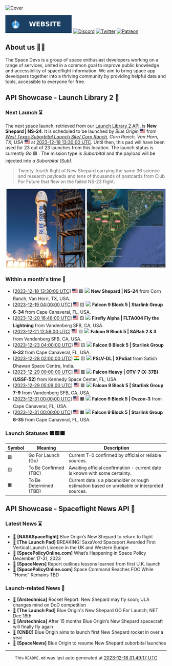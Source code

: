 ![Cover](https://raw.githubusercontent.com/TheSpaceDevs/Tutorials/main/assets/tsd_cover.png)


[![Website](https://raw.githubusercontent.com/TheSpaceDevs/Tutorials/e36b2c250ce7fcd4a801c1ed6cb1f9f9d031696b/assets/badge_tsd_website.svg)](https://thespacedevs.com/)
[![Discord](https://img.shields.io/badge/Discord-%237289DA.svg?style=for-the-badge&logo=discord&logoColor=white)](https://discord.gg/p7ntkNA)
[![Twitter](https://img.shields.io/badge/Twitter-%231DA1F2.svg?style=for-the-badge&logo=Twitter&logoColor=white)](https://twitter.com/TheSpaceDevs)
[![Patreon](https://img.shields.io/badge/Patreon-F96854?style=for-the-badge&logo=patreon&logoColor=white)](https://www.patreon.com/TheSpaceDevs)

## About us 🧑‍🚀
The Space Devs is a group of space enthusiast developers working on a range of
services, united in a common goal to improve public knowledge and accessibility
of spaceflight information. We aim to bring space app developers together into a
thriving community by providing helpful data and tools, accessible to everyone
for free.

## API Showcase - Launch Library 2 🚀

### Next Launch ⌛
The next space launch, retrieved from our
<a href="https://thespacedevs.com/llapi">Launch Library 2 API</a>, is
**New Shepard | NS-24**. It is scheduled to be launched by *Blue Origin*
<img width="17" src="https://raw.githubusercontent.com/lipis/flag-icons/main/flags/4x3/us.svg" />
from *<a href="https://en.wikipedia.org/wiki/Corn_Ranch">West Texas Suborbital Launch Site/ Corn Ranch</a>, Corn Ranch, Van Horn, TX, USA*
<img width="17" src="https://raw.githubusercontent.com/lipis/flag-icons/main/flags/4x3/us.svg" />
at <a href="https://www.timeanddate.com/worldclock/fixedtime.html?iso=20231218T133000">2023-12-18 13:30:00 UTC</a>.  Until
then, this pad will have been used for 23
out of 23 launches from this location. The launch status is currently
*Go* 🟩 . The mission type is
*Suborbital* and the payload will be injected
into *a Suborbital
(Sub)*.
<br>
<blockquote>
  Twenty-fourth flight of New Shepard carrying the same 36 science and research payloads and tens of thousands of postcards from Club For Future that flew on the failed NS-23 flight.
</blockquote>

<p float="left" align="center">
  <a href="https://en.wikipedia.org/wiki/New_Shepard" >
    <img alt="launch-image" width="49%" src="profile/cache/launch_image.png" />
  </a>
  <a href="https://www.google.com/maps?q=31.422878000000000,-104.757121000000000" >
    <img alt="pad-location" width="49%" src="profile/cache/new_pad_image.png"  />
  </a>
</p>

### Within a month's time 📅
- \[<a href="https://www.timeanddate.com/worldclock/fixedtime.html?iso=20231218T133000">2023-12-18 13:30:00 UTC</a>\]  <img width="17" src="https://raw.githubusercontent.com/lipis/flag-icons/main/flags/4x3/us.svg" /> 🟩  <a href="https://www.google.com/calendar/render?action=TEMPLATE&text=New Shepard | NS-24&location=Corn Ranch, Van Horn, TX, USA&dates=20231218T133000Z%2F20231218T213000Z"><img border="0" width="15" src="https://upload.wikimedia.org/wikipedia/commons/a/a5/Google_Calendar_icon_%282020%29.svg"></a> **New Shepard | NS-24** from Corn Ranch, Van Horn, TX, USA.
- \[<a href="https://www.timeanddate.com/worldclock/fixedtime.html?iso=20231219T040000">2023-12-19 04:00:00 UTC</a>\]  <img width="17" src="https://raw.githubusercontent.com/lipis/flag-icons/main/flags/4x3/us.svg" /> 🟨  <a href="https://www.google.com/calendar/render?action=TEMPLATE&text=Falcon 9 Block 5 | Starlink Group 6-34&location=Cape Canaveral, FL, USA&dates=20231219T040000Z%2F20231219T083100Z"><img border="0" width="15" src="https://upload.wikimedia.org/wikipedia/commons/a/a5/Google_Calendar_icon_%282020%29.svg"></a> **Falcon 9 Block 5 | Starlink Group 6-34** from Cape Canaveral, FL, USA.
- \[<a href="https://www.timeanddate.com/worldclock/fixedtime.html?iso=20231220T164800">2023-12-20 16:48:00 UTC</a>\]  <img width="17" src="https://raw.githubusercontent.com/lipis/flag-icons/main/flags/4x3/us.svg" /> 🟨  <a href="https://www.google.com/calendar/render?action=TEMPLATE&text=Firefly Alpha | FLTA004 Fly the Lightning&location=Vandenberg SFB, CA, USA&dates=20231220T164800Z%2F20231220T182600Z"><img border="0" width="15" src="https://upload.wikimedia.org/wikipedia/commons/a/a5/Google_Calendar_icon_%282020%29.svg"></a> **Firefly Alpha | FLTA004 Fly the Lightning** from Vandenberg SFB, CA, USA.
- \[<a href="https://www.timeanddate.com/worldclock/fixedtime.html?iso=20231221T125600">2023-12-21 12:56:00 UTC</a>\]  <img width="17" src="https://raw.githubusercontent.com/lipis/flag-icons/main/flags/4x3/us.svg" /> 🟨  <a href="https://www.google.com/calendar/render?action=TEMPLATE&text=Falcon 9 Block 5 | SARah 2 &amp; 3&location=Vandenberg SFB, CA, USA&dates=20231221T125600Z%2F20231221T151600Z"><img border="0" width="15" src="https://upload.wikimedia.org/wikipedia/commons/a/a5/Google_Calendar_icon_%282020%29.svg"></a> **Falcon 9 Block 5 | SARah 2 & 3** from Vandenberg SFB, CA, USA.
- \[<a href="https://www.timeanddate.com/worldclock/fixedtime.html?iso=20231223T040000">2023-12-23 04:00:00 UTC</a>\]  <img width="17" src="https://raw.githubusercontent.com/lipis/flag-icons/main/flags/4x3/us.svg" /> 🟨  <a href="https://www.google.com/calendar/render?action=TEMPLATE&text=Falcon 9 Block 5 | Starlink Group 6-32&location=Cape Canaveral, FL, USA&dates=20231223T040000Z%2F20231223T083100Z"><img border="0" width="15" src="https://upload.wikimedia.org/wikipedia/commons/a/a5/Google_Calendar_icon_%282020%29.svg"></a> **Falcon 9 Block 5 | Starlink Group 6-32** from Cape Canaveral, FL, USA.
- \[<a href="https://www.timeanddate.com/worldclock/fixedtime.html?iso=20231228T020000">2023-12-28 02:00:00 UTC</a>\]  <img width="17" src="https://raw.githubusercontent.com/lipis/flag-icons/main/flags/4x3/in.svg" /> 🟨  <a href="https://www.google.com/calendar/render?action=TEMPLATE&text=PSLV-DL | XPoSat&location=Satish Dhawan Space Centre, India&dates=20231228T020000Z%2F20231228T060000Z"><img border="0" width="15" src="https://upload.wikimedia.org/wikipedia/commons/a/a5/Google_Calendar_icon_%282020%29.svg"></a> **PSLV-DL | XPoSat** from Satish Dhawan Space Centre, India.
- \[<a href="https://www.timeanddate.com/worldclock/fixedtime.html?iso=20231229T000000">2023-12-29 00:00:00 UTC</a>\]  <img width="17" src="https://raw.githubusercontent.com/lipis/flag-icons/main/flags/4x3/us.svg" /> 🟩  <a href="https://www.google.com/calendar/render?action=TEMPLATE&text=Falcon Heavy | OTV-7 (X-37B) (USSF-52)&location=Kennedy Space Center, FL, USA&dates=20231229T000000Z%2F20231229T040000Z"><img border="0" width="15" src="https://upload.wikimedia.org/wikipedia/commons/a/a5/Google_Calendar_icon_%282020%29.svg"></a> **Falcon Heavy | OTV-7 (X-37B) (USSF-52)** from Kennedy Space Center, FL, USA.
- \[<a href="https://www.timeanddate.com/worldclock/fixedtime.html?iso=20231229T050900">2023-12-29 05:09:00 UTC</a>\]  <img width="17" src="https://raw.githubusercontent.com/lipis/flag-icons/main/flags/4x3/us.svg" /> 🟩  <a href="https://www.google.com/calendar/render?action=TEMPLATE&text=Falcon 9 Block 5 | Starlink Group 7-9&location=Vandenberg SFB, CA, USA&dates=20231229T050900Z%2F20231229T083200Z"><img border="0" width="15" src="https://upload.wikimedia.org/wikipedia/commons/a/a5/Google_Calendar_icon_%282020%29.svg"></a> **Falcon 9 Block 5 | Starlink Group 7-9** from Vandenberg SFB, CA, USA.
- \[<a href="https://www.timeanddate.com/worldclock/fixedtime.html?iso=20231231T000000">2023-12-31 00:00:00 UTC</a>\]  <img width="17" src="https://raw.githubusercontent.com/lipis/flag-icons/main/flags/4x3/us.svg" /> 🟧  <a href="https://www.google.com/calendar/render?action=TEMPLATE&text=Falcon 9 Block 5 | Ovzon-3&location=Cape Canaveral, FL, USA&dates=20231231T000000Z%2F20231231T000000Z"><img border="0" width="15" src="https://upload.wikimedia.org/wikipedia/commons/a/a5/Google_Calendar_icon_%282020%29.svg"></a> **Falcon 9 Block 5 | Ovzon-3** from Cape Canaveral, FL, USA.
- \[<a href="https://www.timeanddate.com/worldclock/fixedtime.html?iso=20231231T000000">2023-12-31 00:00:00 UTC</a>\]  <img width="17" src="https://raw.githubusercontent.com/lipis/flag-icons/main/flags/4x3/us.svg" /> 🟧  <a href="https://www.google.com/calendar/render?action=TEMPLATE&text=Falcon 9 Block 5 | Starlink Group 6-35&location=Cape Canaveral, FL, USA&dates=20231231T000000Z%2F20231231T000000Z"><img border="0" width="15" src="https://upload.wikimedia.org/wikipedia/commons/a/a5/Google_Calendar_icon_%282020%29.svg"></a> **Falcon 9 Block 5 | Starlink Group 6-35** from Cape Canaveral, FL, USA.


### Launch Statuses 🟩🟨🟧
<p align="center">
    <table class="tg">
    <thead>
      <tr>
        <th class="tg-0pky">Symbol</th>
        <th class="tg-0pky">Meaning</th>
        <th class="tg-0pky">Description</th>
      </tr>
    </thead>
    <tbody>
      <tr>
        <td class="tg-0pky">🟩</td>
        <td class="tg-0pky">Go For Launch (Go)</td>
        <td class="tg-0pky">Current T-0 confirmed by official or reliable sources.</td>
      </tr>
      <tr>
        <td class="tg-0pky">🟨</td>
        <td class="tg-0pky">To Be Confirmed (TBC)</td>
        <td class="tg-0pky">Awaiting official confirmation - current date is known with some certainty.</td>
      </tr>
      <tr>
        <td class="tg-0pky">🟧</td>
        <td class="tg-0pky">To Be Determined (TBD)</td>
        <td class="tg-0pky">Current date is a placeholder or rough estimation based on unreliable or interpreted sources.</td>
      </tr>
    </tbody>
    </table>
</p>

## API Showcase - Spaceflight News API 📰

### Latest News ⌛
- <a href="https://www.nasaspaceflight.com/2023/12/ns-24/" >🔗</a> **[NASASpaceflight]** Blue Origin’s New Shepard to return to flight
- <a href="https://tlpnetwork.com/news/2023/12/saxavord-spaceport-awarded-launch-licence" >🔗</a> **[The Launch Pad]** BREAKING! SaxaVord Spaceport Awarded First Vertical Launch Licence in the UK and Western Europe
- <a href="https://spacepolicyonline.com/news/whats-happening-in-space-policy-december-17-31-2023/" >🔗</a> **[SpacePolicyOnline.com]** What’s Happening in Space Policy December 17-31, 2023
- <a href="https://spacenews.com/report-outlines-lessons-learned-from-first-u-k-launch/" >🔗</a> **[SpaceNews]** Report outlines lessons learned from first U.K. launch
- <a href="https://spacepolicyonline.com/news/space-command-reaches-foc-while-home-remains-tbd/" >🔗</a> **[SpacePolicyOnline.com]** Space Command Reaches FOC While “Home” Remains TBD


### Launch-related News 🚀

- <a href="https://arstechnica.com/space/2023/09/rocket-report-new-shepard-may-fly-soon-ula-changes-mind-on-dod-competition/" >🔗</a> **[Arstechnica]** Rocket Report: New Shepard may fly soon; ULA changes mind on DoD competition
- <a href="https://tlpnetwork.com/news/2023/12/new-shepard-returns-december-18" >🔗</a> **[The Launch Pad]** Blue Origin's New Shepard GO For Launch; NET Dec 18th
- <a href="https://arstechnica.com/space/2023/12/after-15-months-blue-origins-new-shepard-spacecraft-will-finally-fly-again/" >🔗</a> **[Arstechnica]** After 15 months Blue Origin’s New Shepard spacecraft will finally fly again
- <a href="https://www.cnbc.com/2023/12/12/blue-origin-aims-to-launch-new-shepard-rocket-december-18.html" >🔗</a> **[CNBC]** Blue Origin aims to launch first New Shepard rocket in over a year
- <a href="https://spacenews.com/blue-origin-to-resume-new-shepard-suborbital-launches/" >🔗</a> **[SpaceNews]** Blue Origin to resume New Shepard suborbital launches


<hr>
  <div align="center">
  This <code>README.md</code> was last auto generated at <a href="https://www.timeanddate.com/worldclock/fixedtime.html?iso=20231218T014917">2023-12-18 01:49:17 UTC</a>
  <br>
  <!-- <a href="https://medium.com/@g.h.garrett" target="_blank">Learn to add space launches to your profile here!</a> -->
</div>